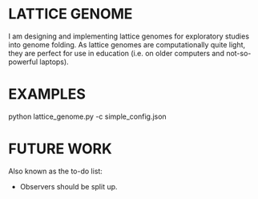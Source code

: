 # LATTICE GENOME

I am designing and implementing lattice genomes for exploratory studies into genome folding. As lattice genomes are computationally quite light, they are perfect for use in education (i.e. on older computers and not-so-powerful laptops).


# EXAMPLES

  python lattice_genome.py -c simple_config.json


# FUTURE WORK

Also known as the to-do list:

- Observers should be split up.
